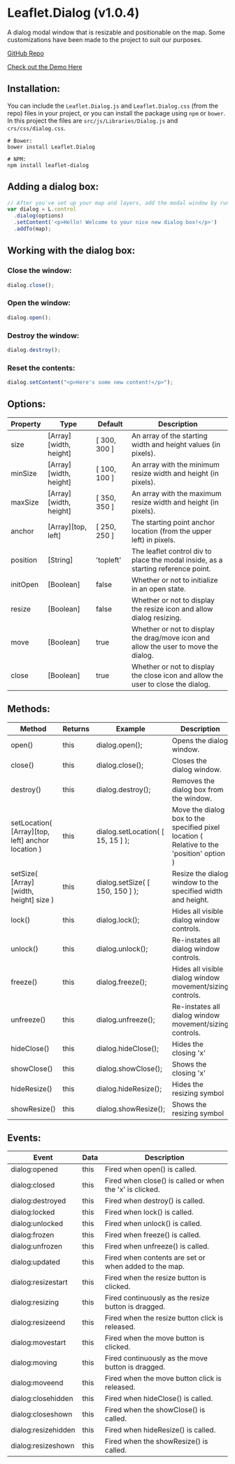 # Leaflet.Dialog (v1.0.4)

A dialog modal window that is resizable and positionable on the map. Some customizations have been made to the project
to suit our purposes.

[GitHub Repo](https://github.com/NBTSolutions/Leaflet.Dialog?tab=readme-ov-file)

[Check out the Demo Here](http://nbtsolutions.github.io/Leaflet.Dialog/)

## Installation:

You can include the `Leaflet.Dialog.js` and `Leaflet.Dialog.css` (from the repo) files in your project, or you can install the package
using `npm` or `bower`. In this project the files are `src/js/Libraries/Dialog.js` and `crs/css/dialog.css`.

```shell
# Bower:
bower install Leaflet.Dialog
```

```shell
# NPM:
npm install leaflet-dialog
```

## Adding a dialog box:

```js
// After you've set up your map and layers, add the modal window by running:
var dialog = L.control
  .dialog(options)
  .setContent('<p>Hello! Welcome to your nice new dialog box!</p>')
  .addTo(map);
```

## Working with the dialog box:

### Close the window:

```js
dialog.close();
```

### Open the window:

```js
dialog.open();
```

### Destroy the window:

```js
dialog.destroy();
```

### Reset the contents:

```js
dialog.setContent("<p>Here's some new content!</p>");
```

## Options:

| Property | Type                   | Default      | Description                                                                         |
| -------- | ---------------------- | ------------ | ----------------------------------------------------------------------------------- |
| size     | [Array][width, height] | [ 300, 300 ] | An array of the starting width and height values (in pixels).                       |
| minSize  | [Array][width, height] | [ 100, 100 ] | An array with the minimum resize width and height (in pixels).                      |
| maxSize  | [Array][width, height] | [ 350, 350 ] | An array with the maximum resize width and height (in pixels).                      |
| anchor   | [Array][top, left]     | [ 250, 250 ] | The starting point anchor location (from the upper left) in pixels.                 |
| position | [String]               | 'topleft'    | The leaflet control div to place the modal inside, as a starting reference point.   |
| initOpen | [Boolean]              | false        | Whether or not to initialize in an open state.                                      |
| resize   | [Boolean]              | false        | Whether or not to display the resize icon and allow dialog resizing.                |
| move     | [Boolean]              | true         | Whether or not to display the drag/move icon and allow the user to move the dialog. |
| close    | [Boolean]              | true         | Whether or not to display the close icon and allow the user to close the dialog.    |

## Methods:

| Method                                            | Returns | Example                           | Description                                                                               |
| ------------------------------------------------- | ------- | --------------------------------- | ----------------------------------------------------------------------------------------- |
| open()                                            | this    | dialog.open();                    | Opens the dialog window.                                                                  |
| close()                                           | this    | dialog.close();                   | Closes the dialog window.                                                                 |
| destroy()                                         | this    | dialog.destroy();                 | Removes the dialog box from the window.                                                   |
| setLocation( [Array][top, left] anchor location ) | this    | dialog.setLocation( [ 15, 15 ] ); | Move the dialog box to the specified pixel location ( Relative to the 'position' option ) |
| setSize( [Array][width, height] size )            | this    | dialog.setSize( [ 150, 150 ] );   | Resize the dialog window to the specified width and height.                               |
| lock()                                            | this    | dialog.lock();                    | Hides all visible dialog window controls.                                                 |
| unlock()                                          | this    | dialog.unlock();                  | Re-instates all dialog window controls.                                                   |
| freeze()                                          | this    | dialog.freeze();                  | Hides all visible dialog window movement/sizing controls.                                 |
| unfreeze()                                        | this    | dialog.unfreeze();                | Re-instates all dialog window movement/sizing controls.                                   |
| hideClose()                                       | this    | dialog.hideClose();               | Hides the closing 'x'                                                                     |
| showClose()                                       | this    | dialog.showClose();               | Shows the closing 'x'                                                                     |
| hideResize()                                      | this    | dialog.hideResize();              | Hides the resizing symbol                                                                 |
| showResize()                                      | this    | dialog.showResize();              | Shows the resizing symbol                                                                 |

## Events:

| Event               | Data | Description                                              |
| ------------------- | ---- | -------------------------------------------------------- |
| dialog:opened       | this | Fired when open() is called.                             |
| dialog:closed       | this | Fired when close() is called or when the 'x' is clicked. |
| dialog:destroyed    | this | Fired when destroy() is called.                          |
| dialog:locked       | this | Fired when lock() is called.                             |
| dialog:unlocked     | this | Fired when unlock() is called.                           |
| dialog:frozen       | this | Fired when freeze() is called.                           |
| dialog:unfrozen     | this | Fired when unfreeze() is called.                         |
| dialog:updated      | this | Fired when contents are set or when added to the map.    |
| dialog:resizestart  | this | Fired when the resize button is clicked.                 |
| dialog:resizing     | this | Fired continuously as the resize button is dragged.      |
| dialog:resizeend    | this | Fired when the resize button click is released.          |
| dialog:movestart    | this | Fired when the move button is clicked.                   |
| dialog:moving       | this | Fired continuously as the move button is dragged.        |
| dialog:moveend      | this | Fired when the move button click is released.            |
| dialog:closehidden  | this | Fired when hideClose() is called.                        |
| dialog:closeshown   | this | Fired when the showClose() is called.                    |
| dialog:resizehidden | this | Fired when hideResize() is called.                       |
| dialog:resizeshown  | this | Fired when the showResize() is called.                   |
